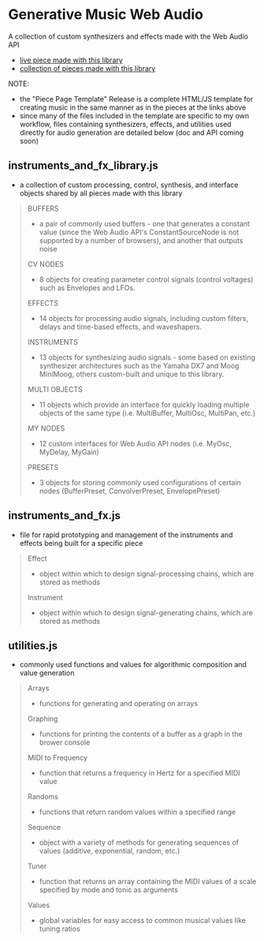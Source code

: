 # Generative Music Web Audio

A collection of custom synthesizers and effects made with the Web Audio API

  - [live piece made with this library](http://paulparoczai.hostingerapp.com/live/community_infinite_offline/community_infinite.html?__cf_chl_jschl_tk__=aae609b14446b8146b4fc487b8eb160d720261d3-1615345578-0-AXt1Gmu9jU9uzzjHQlAzgwjiOVU7p2jG9YFDz9pczrI1nDSwfooKTnFW23q9A3psWoHJvfBWcT0HRuQ5wG_Hp2lREXEcMHd5sUqjNl9-XMPXZppv0ropj2fje_N-biqUtpYpACD8vPSWSGS2GVuxW618X3dHEYLNM_aA8PwSfhAv9sOUmzmxPzCrp-0_R2DKl_IZqxNTiYy_xHRoIW8Y46AY7gA0oMbn5sv5kDVBYAPl3U0HksPrf-vUpLD77oVUf1TPV9t_AI2UCMxmFNZq2ekdvUzypUx3IaMCjubNmLCyhSKwHfmiCAVPjjOjm7cs81rc_Y40MoxW2zU-mf2ynqX7zJ8WuxGqng2Szu6C43rWugkR2ZnPgEQakIEcDZBx29TGsSYjZiKW85Vly3l5_nfZOpjq0tmsPBeSuC4bWxHvsXDwO_E2QqsBbCoqsA9FbRhLLKfy3LqVGD_z8zpwuH4)
  - [collection of pieces made with this library](https://www.paulparoczai.net/#/webaudio/)

NOTE:

- the "Piece Page Template" Release is a complete HTML/JS template for creating music in the same manner as in the pieces at the links above
- since many of the files included in the template are specific to my own workflow, files containing synthesizers, effects, and utilities used directly for audio generation are detailed below (doc and API coming soon)

<!-- INSTRUMENTS AND FX LIBRARY.js -->

## instruments_and_fx_library.js
  - a collection of custom processing, control, synthesis, and interface objects shared by all pieces made with this library
 
<blockquote>
 
BUFFERS
  - a pair of commonly used buffers - one that generates a constant value (since the Web Audio API's ConstantSourceNode is not supported by a number of browsers), and another that outputs noise

CV NODES
  - 8 objects for creating parameter control signals (control voltages) such as Envelopes and LFOs.
  
EFFECTS
  - 14 objects for processing audio signals, including custom filters, delays and time-based effects, and waveshapers.

INSTRUMENTS
  - 13 objects for synthesizing audio signals - some based on existing synthesizer architectures such as the Yamaha DX7 and Moog MiniMoog, others custom-built and unique to this library.

MULTI OBJECTS
  - 11 objects which provide an interface for quickly loading multiple objects of the same type (i.e. MultiBuffer, MultiOsc, MultiPan, etc.)

MY NODES
  - 12 custom interfaces for Web Audio API nodes (i.e. MyOsc, MyDelay, MyGain)

PRESETS
  - 3 objects for storing commonly used configurations of certain nodes (BufferPreset, ConvolverPreset, EnvelopePreset)

</blockquote>

<!-- INSTRUMENTS AND FX.js -->

## instruments_and_fx.js
  - file for rapid prototyping and management of the instruments and effects being built for a specific piece

<blockquote>
  
 Effect
  - object within which to design signal-processing chains, which are stored as methods

 Instrument
  - object within which to design signal-generating chains, which are stored as methods

</blockquote>

<!-- UTILITIES.js -->

## utilities.js
  - commonly used functions and values for algorithmic composition and value generation

<blockquote>

Arrays
- functions for generating and operating on arrays

Graphing
- functions for printing the contents of a buffer as a graph in the brower console

MIDI to Frequency
- function that returns a frequency in Hertz for a specified MIDI value

Randoms
- functions that return random values within a specified range

Sequence
- object with a variety of methods for generating sequences of values (additive, exponential, random, etc.)

Tuner
- function that returns an array containing the MIDI values of a scale specified by mode and tonic as arguments

Values
- global variables for easy access to common musical values like tuning ratios
  
</blockquote>

